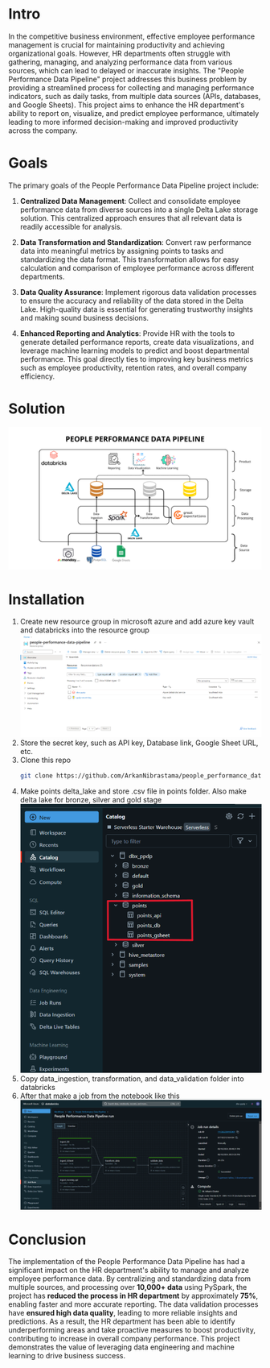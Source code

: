 # Intro
In the competitive business environment, effective employee performance management is crucial for maintaining productivity and achieving organizational goals. However, HR departments often struggle with gathering, managing, and analyzing performance data from various sources, which can lead to delayed or inaccurate insights. The "People Performance Data Pipeline" project addresses this business problem by providing a streamlined process for collecting and managing performance indicators, such as daily tasks, from multiple data sources (APIs, databases, and Google Sheets). This project aims to enhance the HR department's ability to report on, visualize, and predict employee performance, ultimately leading to more informed decision-making and improved productivity across the company.
# Goals
The primary goals of the People Performance Data Pipeline project include:

1. <b>Centralized Data Management</b>: Collect and consolidate employee performance data from diverse sources into a single Delta Lake storage solution. This centralized approach ensures that all relevant data is readily accessible for analysis.

2. <b>Data Transformation and Standardization</b>: Convert raw performance data into meaningful metrics by assigning points to tasks and standardizing the data format. This transformation allows for easy calculation and comparison of employee performance across different departments.

3. <b>Data Quality Assurance</b>: Implement rigorous data validation processes to ensure the accuracy and reliability of the data stored in the Delta Lake. High-quality data is essential for generating trustworthy insights and making sound business decisions.

4. <b>Enhanced Reporting and Analytics</b>: Provide HR with the tools to generate detailed performance reports, create data visualizations, and leverage machine learning models to predict and boost departmental performance. This goal directly ties to improving key business metrics such as employee productivity, retention rates, and overall company efficiency.

# Solution
![architecture](./img/architecture.png)

# Installation
1. Create new resource group in microsoft azure and add azure key vault and databricks into the resource group
![resource group](./img/rg.png)
2. Store the secret key, such as API key, Database link, Google Sheet URL, etc.
3. Clone this repo
    ```bash
    git clone https://github.com/ArkanNibrastama/people_performance_data_pipeline.git
    ```
4. Make points delta_lake and store .csv file in points folder. Also make delta lake for bronze, silver and gold stage
![points](./img/points.png)
5. Copy data_ingestion, transformation, and data_validation folder into databricks
6. After that make a job from the notebook like this
![workflow](./img/workflow.png)

# Conclusion
The implementation of the People Performance Data Pipeline has had a significant impact on the HR department's ability to manage and analyze employee performance data. By centralizing and standardizing data from multiple sources, and processing over <b>10,000+ data</b> using PySpark, the project has <b>reduced the process in HR department</b> by approximately <b>75%</b>, enabling faster and more accurate reporting. The data validation processes have <b>ensured high data quality</b>, leading to more reliable insights and predictions. As a result, the HR department has been able to identify underperforming areas and take proactive measures to boost productivity, contributing to increase in overall company performance. This project demonstrates the value of leveraging data engineering and machine learning to drive business success.